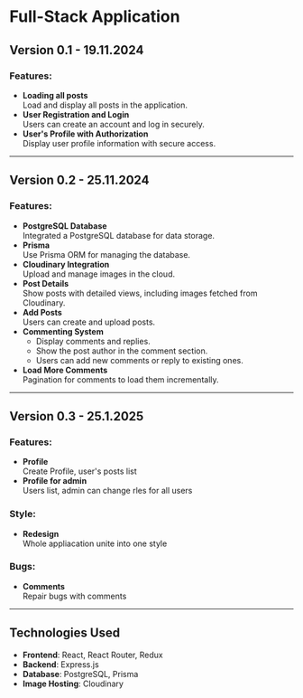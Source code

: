 # Full-Stack Application

## Version 0.1 - 19.11.2024
### Features:
- **Loading all posts**  
  Load and display all posts in the application.  
- **User Registration and Login**  
  Users can create an account and log in securely.  
- **User's Profile with Authorization**  
  Display user profile information with secure access.  

---

## Version 0.2 - 25.11.2024
### Features:
- **PostgreSQL Database**  
  Integrated a PostgreSQL database for data storage.  
- **Prisma**  
  Use Prisma ORM for managing the database.  
- **Cloudinary Integration**  
  Upload and manage images in the cloud.  
- **Post Details**  
  Show posts with detailed views, including images fetched from Cloudinary.  
- **Add Posts**  
  Users can create and upload posts.  
- **Commenting System**  
  - Display comments and replies.  
  - Show the post author in the comment section.  
  - Users can add new comments or reply to existing ones.  
- **Load More Comments**  
  Pagination for comments to load them incrementally.  

---

## Version 0.3 - 25.1.2025
### Features:
- **Profile**  
  Create Profile, user's posts list
- **Profile for admin**  
  Users list, admin can change rles for all users
### Style:
- **Redesign**  
  Whole appliacation unite into one style
### Bugs:
- **Comments**  
  Repair bugs with comments

---

## Technologies Used
- **Frontend**: React, React Router, Redux
- **Backend**: Express.js
- **Database**: PostgreSQL, Prisma
- **Image Hosting**: Cloudinary

